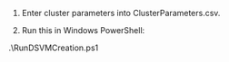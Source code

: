 1. Enter cluster parameters into ClusterParameters.csv.

2. Run this in Windows PowerShell:

.\RunDSVMCreation.ps1
